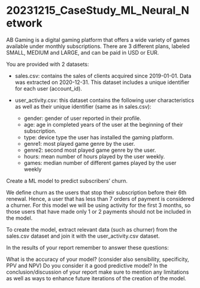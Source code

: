 # 20231215_CaseStudy_ML_Neural_Network

AB Gaming is a digital gaming platform that offers a wide variety of games available under monthly subscriptions. There are 3 different plans, labeled SMALL, MEDIUM and LARGE, and can be paid in USD or EUR. 

You are provided with 2 datasets:
- sales.csv: contains the sales of clients acquired since 2019-01-01. Data was extracted on 2020-12-31. This dataset includes a unique identifier for each user (account_id).
- user_activity.csv: this dataset contains the following user characteristics as well as their unique identifier (same as in sales.csv):

  - gender: gender of user reported in their profile.
  - age: age in completed years of the user at the beginning of their subscription.
  - type: device type the user has installed the gaming platform.
  - genre1: most played game genre by the user.
  - genre2: second most played game genre by the user.
  - hours: mean number of hours played by the user weekly.
  - games: median number of different games played by the user weekly


Create a ML model to predict subscribers’ churn.

We define churn as the users that stop their subscription before their 6th renewal. Hence, a user that has less than 7 orders of payment is considered a churner. For this model we will be using activity for the first 3 months, so those users that have made only 1 or 2 payments should not be included in the model.

To create the model, extract relevant data (such as churner) from the sales.csv dataset and join it with the user_activity.csv dataset.

In the results of your report remember to answer these questions:

What is the accuracy of your model? (consider also sensibility, specificity, PPV and NPV)
Do you consider it a good predictive model?
In the conclusion/discussion of your report make sure to mention any limitations as well as ways to enhance future iterations of the creation of the model.

